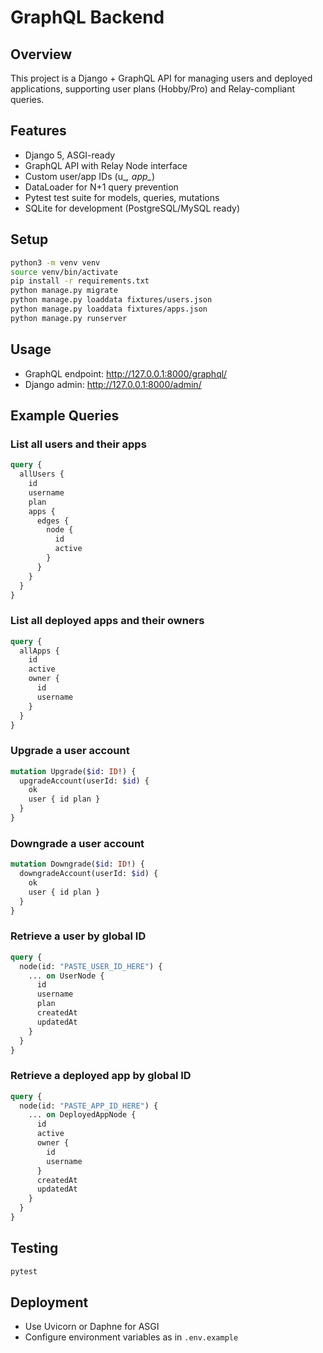 # GraphQL Backend

## Overview

This project is a Django + GraphQL API for managing users and deployed applications, supporting user plans (Hobby/Pro) and Relay-compliant queries.

## Features

- Django 5, ASGI-ready
- GraphQL API with Relay Node interface
- Custom user/app IDs (u_*, app_*)
- DataLoader for N+1 query prevention
- Pytest test suite for models, queries, mutations
- SQLite for development (PostgreSQL/MySQL ready)

## Setup

```sh
python3 -m venv venv
source venv/bin/activate
pip install -r requirements.txt
python manage.py migrate
python manage.py loaddata fixtures/users.json
python manage.py loaddata fixtures/apps.json
python manage.py runserver
```

## Usage

- GraphQL endpoint: http://127.0.0.1:8000/graphql/
- Django admin: http://127.0.0.1:8000/admin/

## Example Queries

### List all users and their apps

```graphql
query {
  allUsers {
    id
    username
    plan
    apps {
      edges {
        node {
          id
          active
        }
      }
    }
  }
}
```

### List all deployed apps and their owners

```graphql
query {
  allApps {
    id
    active
    owner {
      id
      username
    }
  }
}
```

### Upgrade a user account

```graphql
mutation Upgrade($id: ID!) {
  upgradeAccount(userId: $id) {
    ok
    user { id plan }
  }
}
```

### Downgrade a user account

```graphql
mutation Downgrade($id: ID!) {
  downgradeAccount(userId: $id) {
    ok
    user { id plan }
  }
}
```

### Retrieve a user by global ID

```graphql
query {
  node(id: "PASTE_USER_ID_HERE") {
    ... on UserNode {
      id
      username
      plan
      createdAt
      updatedAt
    }
  }
}
```

### Retrieve a deployed app by global ID

```graphql
query {
  node(id: "PASTE_APP_ID_HERE") {
    ... on DeployedAppNode {
      id
      active
      owner {
        id
        username
      }
      createdAt
      updatedAt
    }
  }
}
```

## Testing

```sh
pytest
```

## Deployment

- Use Uvicorn or Daphne for ASGI
- Configure environment variables as in `.env.example`


